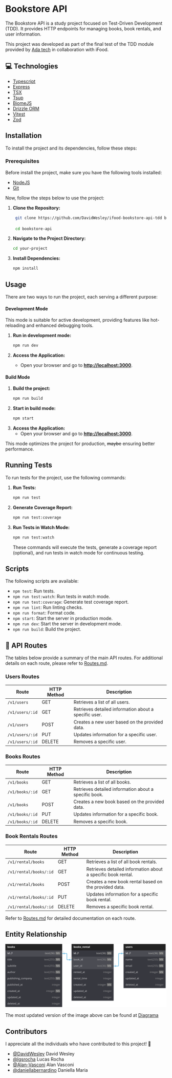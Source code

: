 # Bookstore API

The Bookstore API is a study project focused on Test-Driven Development (TDD). It provides HTTP endpoints for managing books, book rentals, and user information.

This project was developed as part of the final test of the TDD module provided by [Ada tech](https://ada.tech/) in collaboration with iFood.

## 💻 Technologies

- [Typescript](https://www.typescriptlang.org/)
- [Express](https://github.com/expressjs/express)
- [TSX](https://github.com/privatenumber/tsx)
- [Tsup](https://tsup.egoist.dev/)
- [BiomeJS](https://biomejs.dev/)
- [Drizzle ORM](https://orm.drizzle.team/)
- [Vitest](https://vitest.dev/)
- [Zod](https://zod.dev/)

## Installation

To install the project and its dependencies, follow these steps:

### Prerequisites

Before install the project, make sure you have the following tools installed:

- [NodeJS](https://nodejs.org/)
- [Git](https://git-scm.com/)

Now, follow the steps below to use the project:

1. **Clone the Repository:**

   ```bash
    git clone https://github.com/DavidWesley/ifood-bookstore-api-tdd bookstore-api

    cd bookstore-api
   ```

2. **Navigate to the Project Directory:**

   ```bash
   cd your-project
   ```

3. **Install Dependencies:**
   ```bash
   npm install
   ```

## Usage

There are two ways to run the project, each serving a different purpose:

#### Development Mode

This mode is suitable for active development, providing features like hot-reloading and enhanced debugging tools.

1. **Run in development mode:**

   ```bash
   npm run dev
   ```

2. **Access the Application:**
   - Open your browser and go to **[http://localhost:3000](http://localhost:3000)**.

#### Build Mode

1. **Build the project:**
   ```bash
   npm run build
   ```
2. **Start in build mode:**
   ```bash
   npm start
   ```
3. **Access the Application:**
   - Open your browser and go to **[http://localhost:3000](http://localhost:3000)**.

This mode optimizes the project for production, ~~maybe~~ ensuring better performance.

## Running Tests

To run tests for the project, use the following commands:

1. **Run Tests:**
   ```bash
   npm run test
   ```
2. **Generate Coverage Report:**
   ```bash
   npm run test:coverage
   ```
3. **Run Tests in Watch Mode:**
   ```bash
   npm run test:watch
   ```
   These commands will execute the tests, generate a coverage report (optional), and run tests in watch mode for continuous testing.

## Scripts

The following scripts are available:

- `npm test`: Run tests.
- `npm run test:watch`: Run tests in watch mode.
- `npm run test:coverage`: Generate test coverage report.
- `npm run lint`: Run linting checks.
- `npm run format`: Format code.
- `npm start`: Start the server in production mode.
- `npm run dev`: Start the server in development mode.
- `npm run build`: Build the project.

## 📍 API Routes

The tables below provide a summary of the main API routes.
For additional details on each route, please refer to [Routes.md](./docs/Routes.md).

### Users Routes

| Route           | HTTP Method | Description                                           |
| --------------- | ----------- | ----------------------------------------------------- |
| `/v1/users`     | GET         | Retrieves a list of all users.                        |
| `/v1/users/:id` | GET         | Retrieves detailed information about a specific user. |
| `/v1/users`     | POST        | Creates a new user based on the provided data.        |
| `/v1/users/:id` | PUT         | Updates information for a specific user.              |
| `/v1/users/:id` | DELETE      | Removes a specific user.                              |

### Books Routes

| Route           | HTTP Method | Description                                           |
| --------------- | ----------- | ----------------------------------------------------- |
| `/v1/books`     | GET         | Retrieves a list of all books.                        |
| `/v1/books/:id` | GET         | Retrieves detailed information about a specific book. |
| `/v1/books`     | POST        | Creates a new book based on the provided data.        |
| `/v1/books/:id` | PUT         | Updates information for a specific book.              |
| `/v1/books/:id` | DELETE      | Removes a specific book.                              |

### Book Rentals Routes

| Route                  | HTTP Method | Description                                                  |
| ---------------------- | ----------- | ------------------------------------------------------------ |
| `/v1/rental/books`     | GET         | Retrieves a list of all book rentals.                        |
| `/v1/rental/books/:id` | GET         | Retrieves detailed information about a specific book rental. |
| `/v1/rental/books`     | POST        | Creates a new book rental based on the provided data.        |
| `/v1/rental/books/:id` | PUT         | Updates information for a specific book rental.              |
| `/v1/rental/books/:id` | DELETE      | Removes a specific book rental.                              |

Refer to [Routes.md](./docs/Routes.md) for detailed documentation on each route.


## Entity Relationship

![image](./docs/assets/bookstore-api-tables-relations.svg)


The most updated version of the image above can be found at [Diagrama](https://dbdiagram.io/d/Bookstore-api-tdd-db-relations-65ee4699b1f3d4062c933a67)

## Contributors

I appreciate all the individuals who have contributed to this project! 🙌

- [@DavidWesley](https://github.com/DavidWesley) David Wesley
- [@lgsrocha](https://github.com/lgsrocha) Lucas Rocha
- [@Alan-Vasconi](https://github.com/Alan-Vasconi) Alan Vasconi
- [@daniellabernardino](https://github.com/daniellabernardino) Daniella Maria
